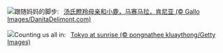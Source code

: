 ![](https://www.bing.com/th?id=OHR.ThomsonGazelle_ZH-CN0413171014_UHD.jpg&w=1000)跟随妈妈的脚步:&nbsp;&ensp;[汤氏瞪羚母亲和小鹿，马赛马拉，肯尼亚 (© Gallo Images/DanitaDelimont.com)](https://www.bing.com/th?id=OHR.ThomsonGazelle_ZH-CN0413171014_UHD.jpg)
<br><br/>
![](https://www.bing.com/th?id=OHR.TokyoSunrise_EN-US4269783992_UHD.jpg&w=1000)Counting us all in:&nbsp;&ensp;[Tokyo at sunrise (© pongnathee kluaythong/Getty Images)](https://www.bing.com/th?id=OHR.TokyoSunrise_EN-US4269783992_UHD.jpg)
<br><br/>

